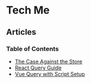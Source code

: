 # Tech Me

## Articles

### Table of Contents
- [The Case Against the Store](./state-management.md)
- [React Query Guide](./react-query-guide.md)
- [Vue Query with Script Setup](./vue-query.md)
